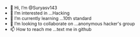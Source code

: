 - 👋 Hi, I’m @Suryasv143
- 👀 I’m interested in ...Hacking
- 🌱 I’m currently learning ...10th standard
- 💞️ I’m looking to collaborate on ...anonymous hacker's group
- 📫 How to reach me ...text me in github

<!---
Suryasv143/Suryasv143 is a ✨ special ✨ repository because its `README.md` (this file) appears on your GitHub profile.
You can click the Preview link to take a look at your changes.
--->
